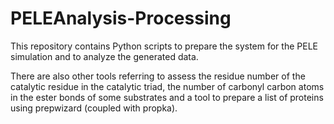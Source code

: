 # PELEAnalysis-Processing

This repository contains Python scripts to prepare the system for the PELE simulation and to analyze the generated data.

There are also other tools referring to assess the residue number of the catalytic residue in the catalytic triad,
the number of carbonyl carbon atoms in the ester bonds of some substrates and a tool to prepare a list of proteins
using prepwizard (coupled with propka).

